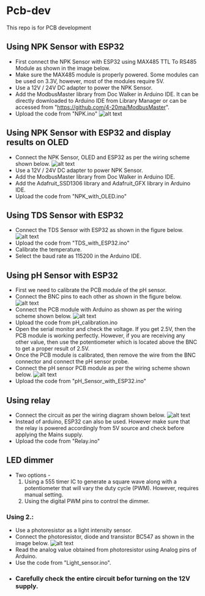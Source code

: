 # Pcb-dev
This repo is for PCB development

## Using NPK Sensor with ESP32
 - First connect the NPK Sensor with ESP32 using MAX485 TTL To RS485 Module as shown in the image below.
 - Make sure the MAX485 module is properly powered. Some modules can be used on 3.3V, however, most of the modules require 5V.
 - Use a 12V / 24V DC adapter to power the NPK Sensor.
 - Add the ModbusMaster library from Doc Walker in Arduino IDE. It can be directly downloaded to Arduino IDE from Library Manager or can be accessed from "https://github.com/4-20ma/ModbusMaster".
 - Upload the code from "NPK.ino"
![alt text](Image/NPK_sensor_with_ESP32.jpg)

## Using NPK Sensor with ESP32 and display results on OLED
- Connect the NPK Sensor, OLED and ESP32 as per the wiring scheme shown below.
![alt text](Image/NPK_with_OLED.jpg)
- Use a 12V / 24V DC adapter to power NPK Sensor.
- Add the ModbusMaster library from Doc Walker in Arduino IDE.
- Add the Adafruit_SSD1306 library and Adafruit_GFX library in Arduino IDE.
- Upload the code from "NPK_with_OLED.ino"

## Using TDS Sensor with ESP32
- Connect the TDS Sensor with ESP32 as shown in the figure below.
![alt text](Image/TDS_sensor_with_ESP.jpg)
- Upload the code from "TDS_with_ESP32.ino"
- Calibrate the temperature.
- Select the baud rate as 115200 in the Arduino IDE.

## Using pH Sensor with ESP32
- First we need to calibrate the PCB module of the pH sensor.
- Connect the BNC pins to each other as shown in the figure below.
![alt text](Image/PH_configure_1.jpg)
- Connect the PCB module with Arduino as shown as per the wiring scheme shown below.
![alt text](Image/PH_configure_2.jpg)
- Upload the code from pH_calibration.ino
- Open the serial monitor and check the voltage. If you get 2.5V, then the PCB module is working perfectly. However, if you are receiving any other value, then use the potentiometer which is located above the BNC to get a proper result of 2.5V.
- Once the PCB module is calibrated, then remove the wire from the BNC connector and connect the pH sensor probe.
- Connect the pH sensor PCB module as per the wiring scheme shown below.
![alt text](Image/ph_sensor_with_ESP32.jpg)
- Upload the code from "pH_Sensor_with_ESP32.ino"

## Using relay
- Connect the circuit as per the wiring diagram shown below.
![alt text](Image/Relay.jpg)
- Instead of arduino, ESP32 can also be used. However make sure that the relay is powered accordingly from 5V source and check before applying the Mains supply.
- Upload the code from "Relay.ino"

## LED dimmer
- Two options -
    1. Using a 555 timer IC to generate a square wave along with a potentiometer that will vary the duty cycle (PWM). However, requires manual setting.
    2. Using the digital PWM pins to control the dimmer.

### Using 2.:
- Use a photoresistor as a light intensity sensor.
- Connect the photoresistor, diode and transistor BC547 as shown in the image below.
![alt text](Image/Light_sensor.jpg)
- Read the analog value obtained from photoresistor using Analog pins of Arduino.
- Use the code from "Light_sensor.ino".
- ### Carefully check the entire circuit befor turning on the 12V supply.
